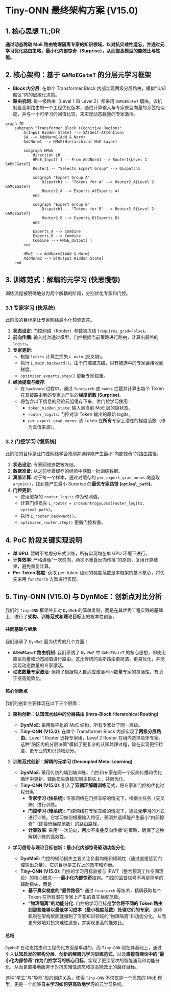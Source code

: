 # Tiny-ONN 最终架构方案 (V15.0)

## 1. 核心思想 TL;DR

**通过动态稀疏 MoE 路由物理隔离专家的知识领域，以对抗灾难性遗忘，并通过元学习优化路由策略，最小化内部惊奇（Surprise），从而提高模型的能效比与性能。**

## 2. 核心架构：基于 `GAMoEGateT` 的分层元学习框架

- **Block 内分层**: 在单个 Transformer Block 内部实现两级分层路由，模拟“认知脑区”内的层级化决策。
- **路由机制**: 每一级路由（Level 1 和 Level 2）都采用 `GAMoEGateT` 模块。该机制是高斯路由的一个工程优化版本，通过计算输入与专家原型向量的余弦相似度，并与一个可学习的阈值比较，来实现动态数量的专家激活。

```mermaid
graph TD
    subgraph "Transformer Block (Cognitive Region)"
        A[Input Hidden State] --> SA(Self-Attention)
        SA --> AddNorm1(Add & Norm)
        AddNorm1 --> HMoE(Hierarchical MoE Layer)

        subgraph HMoE
            direction LR
            HMoE_Input[ ] -- From AddNorm1 --> Router1{Level 1 GAMoEGateT}
            Router1 -- "Selects Expert Group" --> Dispatch1

            subgraph "Expert Group A"
                Dispatch1 -- "Tokens for A" --> Router2_A{Level 2 GAMoEGateT}
                Router2_A --> Experts_A(Experts A)
            end

            subgraph "Expert Group B"
                Dispatch1 -- "Tokens for B" --> Router2_B{Level 2 GAMoEGateT}
                Router2_B --> Experts_B(Experts B)
            end

            Experts_A --> Combine
            Experts_B --> Combine
            Combine --> HMoE_Output[ ]
        end

        HMoE --> AddNorm2(Add & Norm)
        AddNorm2 --> B[Output Hidden State]
    end
```

## 3. 训练范式：解耦的元学习 (快思慢想)

训练流程被明确地分为两个解耦的阶段，分别优化专家和门控。

### 3.1 专家学习 (快系统)

此阶段的目标是让专家网络最小化预测误差。

1. **状态设定**: 门控网络（Router）参数被冻结 (`requires_grad=False`)。
2. **前向传播**: 输入批次通过模型，门控根据当前策略进行路由，计算出最终的 `logits`。
3. **专家更新**:
   - 根据 `logits` 计算主损失 `L_main` (交叉熵)。
   - 执行 `L_main.backward()`。由于门控被冻结，只有被选中的专家会接收到梯度。
   - `optimizer_experts.step()` 更新专家权重。
4. **经验提取与缓存**:
   - 在 `backward` 过程中，通过 `functorch` 或 `hooks` 拦截并计算出每个 Token 在其被路由到的专家上产生的**梯度范数 (Surprise)**。
   - 将包含以下信息的经验元组缓存下来，供门控学习使用：
     - `token_hidden_state`: 输入到当前 MoE 层的隐状态。
     - `router_logits`: 门控对该 Token 输出的原始 logits。
     - `per_expert_grad_norms`: 该 Token 在**所有**专家上潜在的梯度范数（作为真值来源）。

### 3.2 门控学习 (慢系统)

此阶段的目标是让门控网络学会预测并选择能产生最小“内部惊奇”的路由路径。

1. **状态设定**: 专家网络参数被冻结。
2. **数据准备**: 从之前步骤缓存的经验中获取一批训练数据。
3. **真值计算**: 对于每一个样本，通过对缓存的 `per_expert_grad_norms` 向量取 `argmin()`，找到能产生最小 Surprise 的**最优专家路径 (`optimal_path`)**。
4. **门控更新**:
   - 使用缓存的 `router_logits` 作为预测值。
   - 计算门控损失 `L_router = CrossEntropyLoss(router_logits, optimal_path)`。
   - 执行 `L_router.backward()`。
   - `optimizer_router.step()` 更新门控权重。

## 4. PoC 阶段关键实现说明

- **单 GPU**: 暂时不考虑分布式训练，所有实现均在单 GPU 环境下进行。
- **计算效率**: 严格遵循“一次前向，两次不重叠反向传播”的原则，复用计算结果，避免重复计算。
- **Per-Token 梯度**: 获取 per-token 级别的梯度范数是本框架的技术核心，将优先采用 `functorch` 方案进行实现。

## 5. Tiny-ONN (V15.0) 与 DynMoE：创新点对比分析

我们的 `Tiny-ONN` 框架并非对 `DynMoE` 的简单复制，而是在其优秀工程实践的基础上，进行了**架构、训练范式和理论目标**上的根本性创新。

#### **共同基础与继承**

我们继承了 `DynMoE` 最为优秀的几个方面：

- **`GAMoEGateT` 路由机制**: 我们采纳了 `DynMoE` 中 `GAMoEGateT` 的核心思想，即使用原型向量和动态阈值进行路由。这比传统的高斯路由更简洁、更易优化，并能实现动态数量的专家激活。
- **动态数量专家激活**: 保持了根据输入自适应激活不同数量专家的灵活性，有助于提高能效比。

#### **核心创新点**

我们的创新主要体现在以下三个层面：

1. **架构创新：认知流水线中的分层路由 (Intra-Block Hierarchical Routing)**

   - **DynMoE**: 采用扁平化的 MoE 结构，所有专家处于同一层级。
   - **Tiny-ONN (V15.0)**: 在单个 Transformer Block 内部实现了**两级分层路由**。Level 1 Router 选择专家组，Level 2 Router 在组内选择具体专家。这种“脑区内的分层决策”模拟了更复杂的认知处理过程，旨在实现更细粒度、更专业的知识领域划分。

2. **训练范式创新：解耦的元学习 (Decoupled Meta-Learning)**

   - **DynMoE**: 采用传统的端到端训练，门控和专家在同一个反向传播和优化循环中更新。辅助损失直接加到主损失上，共同优化。
   - **Tiny-ONN (V15.0)**: 引入了**双循环解耦训练**范式，将专家和门控的优化过程分离：
     - **专家学习 (快系统)**: 专家网络在门控冻结的情况下，根据主任务（交叉熵）进行训练。
     - **门控学习 (慢系统)**: 门控网络在专家冻结的情况下，通过**元学习**的方式进行训练。它学习如何根据输入特征，预测并选择能产生最小“内部惊奇”（即最低梯度范数）的路由路径。
     - **计算效率**: 采用“一次前向，两次不重叠反向传播”的策略，确保了这种解耦训练的高效性。

3. **学习信号与理论目标创新：最小化内部惊奇驱动功能分化**
   - **DynMoE**: 门控的辅助损失主要关注负载均衡和稀疏性（通过直接惩罚门控输出总量）。它的目标是工程上的效率和均衡。
   - **Tiny-ONN (V15.0)**: 门控的学习目标直接与 IPWT（整合预测工作空间理论）的核心概念——**最小化内部惊奇**挂钩。门控的监督信号不再是简单的辅助损失，而是：
     - **基于真实梯度的“最优路径”**: 通过 `functorch` 等技术，精确获取每个 Token 在所有潜在专家上产生的真实梯度范数。
     - **“物理隔离”的功能分化**: 门控的学习目标是**学会将不同的 Token 路由到那些能够以最低学习成本（最小梯度范数）处理它们的专家**。这种机制在架构层面就强制了专家知识领域的“物理隔离”和功能分化，从而更有效地对抗灾难性遗忘，并实现更高的能效比。

#### **总结**

`DynMoE` 在动态路由和工程优化方面是卓越的。而 `Tiny-ONN` 则在其基础上，通过引入**认知启发的架构分层**、**创新的解耦元学习训练范式**，以及**直接将理论中的“最小化内部惊奇”作为门控学习的核心目标**，实现了更深层次的智能涌现和功能分化，从而更直接地服务于对抗灾难性遗忘和提高能效比的最终目标。

这种“学生”与“导师”般的训练关系，使得 `Tiny-ONN` 不仅仅是一个高效的 MoE 模型，更是一个能够**自主学习如何更高效地学习**的元学习系统。
